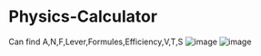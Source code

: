 # Physics-Calculator
  Can find A,N,F,Lever,Formules,Efficiency,V,T,S
  ![image](https://user-images.githubusercontent.com/55799553/118369774-20954800-b5be-11eb-956a-5663b137551b.png)
  ![image](https://user-images.githubusercontent.com/55799553/118369784-2d19a080-b5be-11eb-9afb-0c2cf797c105.png)
